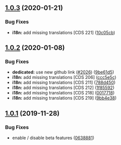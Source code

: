 ## [1.0.3](https://github.com/ovh/manager/compare/@ovh-ux/manager-beta-preference@1.0.2...@ovh-ux/manager-beta-preference@1.0.3) (2020-01-21)


### Bug Fixes

* **i18n:** add missing translations [CDS 221] ([10c05cb](https://github.com/ovh/manager/commit/10c05cb30057983836975af2b4c4241b68a368c9))



## [1.0.2](https://github.com/ovh/manager/compare/@ovh-ux/manager-beta-preference@1.0.1...@ovh-ux/manager-beta-preference@1.0.2) (2020-01-08)


### Bug Fixes

* **dedicated:** use new github link ([#2026](https://github.com/ovh/manager/issues/2026)) ([9be61d5](https://github.com/ovh/manager/commit/9be61d52df72029df821e299ab5387ea8db8db15))
* **i18n:** add missing translations [CDS 206] ([ccc5e5c](https://github.com/ovh/manager/commit/ccc5e5c80c99443c90d6c6f703de6c4289c783f8))
* **i18n:** add missing translations [CDS 211] ([788d450](https://github.com/ovh/manager/commit/788d4509c296e6fc26c2817ab6668326c0f18a7c))
* **i18n:** add missing translations [CDS 212] ([1f85592](https://github.com/ovh/manager/commit/1f8559205e170279929e29e4e52d8e255d688b3d))
* **i18n:** add missing translations [CDS 218] ([0017718](https://github.com/ovh/manager/commit/0017718ac372db563f858ba8d0ef818528a9c7aa))
* **i18n:** add missing translations [CDS 219] ([9bb4e38](https://github.com/ovh/manager/commit/9bb4e383a0b911825dbeb45f5032fb087be7e2a9))



## [1.0.1](https://github.com/ovh/manager/compare/@ovh-ux/manager-beta-preference@1.0.0...@ovh-ux/manager-beta-preference@1.0.1) (2019-11-28)


### Bug Fixes

* enable / disable beta features ([0638881](https://github.com/ovh/manager/commit/06388815606cdf785f2727f50c6d055634a7ce41))



